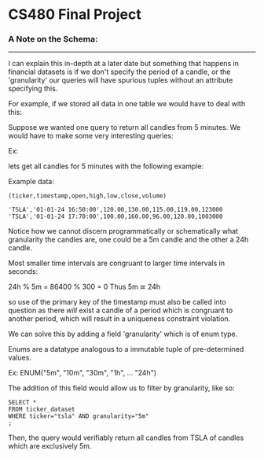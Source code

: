 # CS480 Final Project

### A Note on the Schema:
___

I can explain this in-depth at a later date but something that happens in financial datasets is if we don't specify the period of a candle, or the 'granularity' our queries will have spurious tuples without an attribute
specifying this.

For example, if we stored all data in one table we would have to deal with this:

Suppose we wanted one query to return all candles from 5 minutes. We would have to
make some very interesting queries:

Ex:

lets get all candles for 5 minutes with the following example:

Example data:

    (ticker,timestamp,open,high,low,close,volume)

    'TSLA','01-01-24 16:50:00',120.00,130.00,115.00,119.00,123000    
    'TSLA','01-01-24 17:70:00',100.00,160.00,96.00,120.00,1003000

Notice how we cannot discern programmatically or schematically what granularity the candles are, one could be a 5m candle and the other a 24h candle.

Most smaller time intervals are congruant to larger time intervals in seconds:

24h % 5m = 86400 % 300 = 0
Thus 5m ≅ 24h

so use of the primary key of the timestamp must also be called into question as there _will_ exist a candle of a period which is congruant to another period, which will result in a uniqueness constraint violation.

We can solve this by adding a field 'granularity' which is of enum type.

Enums are a datatype analogous to a immutable tuple of pre-determined values.

Ex:
    ENUM("5m", "10m", "30m", "1h", ... "24h")

The addition of this field would allow us to filter by granularity, like so:

    SELECT * 
    FROM ticker_dataset
    WHERE ticker="tsla" AND granularity="5m"
    ;

Then, the query would verifiably return all candles from TSLA of candles which are exclusively 5m.